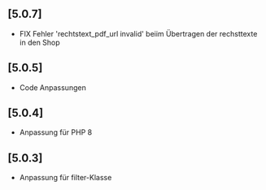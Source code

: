 ## [5.0.7]
- FIX Fehler 'rechtstext_pdf_url invalid' beiim Übertragen der rechsttexte in den Shop

## [5.0.5]
- Code Anpassungen

## [5.0.4]
- Anpassung für PHP 8

## [5.0.3]
- Anpassung für filter-Klasse